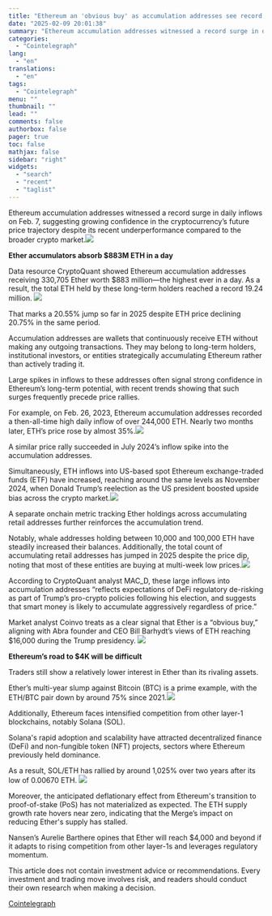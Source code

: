 ```yaml
---
title: "Ethereum an 'obvious buy' as accumulation addresses see record $883M ETH inflow"
date: "2025-02-09 20:01:38"
summary: "Ethereum accumulation addresses witnessed a record surge in daily inflows on Feb. 7, suggesting growing confidence in the cryptocurrency’s future price trajectory despite its recent underperformance compared to the broader crypto market.Ether accumulators absorb $883M ETH in a day Data resource CryptoQuant showed Ethereum accumulation addresses receiving 330,705 Ether worth..."
categories:
  - "Cointelegraph"
lang:
  - "en"
translations:
  - "en"
tags:
  - "Cointelegraph"
menu: ""
thumbnail: ""
lead: ""
comments: false
authorbox: false
pager: true
toc: false
mathjax: false
sidebar: "right"
widgets:
  - "search"
  - "recent"
  - "taglist"
---
```


Ethereum accumulation addresses witnessed a record surge in daily inflows on Feb. 7, suggesting growing confidence in the cryptocurrency’s future price trajectory despite its recent underperformance compared to the broader crypto market.![](https://s3.tradingview.com/news/image/cointelegraph:70389b35b094b-37a743e3fb4f9c6d2cad4d7c828c606d-resized.jpeg)

**Ether accumulators absorb $883M ETH in a day** 

Data resource CryptoQuant showed Ethereum accumulation addresses receiving 330,705 Ether worth $883 million—the highest ever in a day. As a result, the total ETH held by these long-term holders reached a record 19.24 million. ![](https://s3.tradingview.com/news/image/cointelegraph:70389b35b094b-1d2b2f2f7728c201ef9b68b75f499161-resized.jpeg)

That marks a 20.55% jump so far in 2025 despite ETH price declining 20.75% in the same period.

Accumulation addresses are wallets that continuously receive ETH without making any outgoing transactions. They may belong to long-term holders, institutional investors, or entities strategically accumulating Ethereum rather than actively trading it.

Large spikes in inflows to these addresses often signal strong confidence in Ethereum’s long-term potential, with recent trends showing that such surges frequently precede price rallies.

For example, on Feb. 26, 2023, Ethereum accumulation addresses recorded a then-all-time high daily inflow of over 244,000 ETH. Nearly two months later, ETH’s price rose by almost 35%.![](https://s3.tradingview.com/news/image/cointelegraph:70389b35b094b-600c3b841462f5854a61e988a80ecdf6-resized.jpeg)

A similar price rally succeeded in July 2024’s inflow spike into the accumulation addresses.

Simultaneously, ETH inflows into US-based spot Ethereum exchange-traded funds (ETF) have increased, reaching around the same levels as November 2024, when Donald Trump’s reelection as the US president boosted upside bias across the crypto market.![](https://s3.tradingview.com/news/image/cointelegraph:70389b35b094b-af4cd2ee0700ccc5aedb38165bf4101a-resized.jpeg)

A separate onchain metric tracking Ether holdings across accumulating retail addresses further reinforces the accumulation trend.

Notably, whale addresses holding between 10,000 and 100,000 ETH have steadily increased their balances. Additionally, the total count of accumulating retail addresses has jumped in 2025 despite the price dip, noting that most of these entities are buying at multi-week low prices.![](https://s3.tradingview.com/news/image/cointelegraph:70389b35b094b-0a53178b86ead3cc38e2fdeea373ee36-resized.jpeg)

According to CryptoQuant analyst MAC\_D, these large inflows into accumulation addresses “reflects expectations of DeFi regulatory de-risking as part of Trump’s pro-crypto policies following his election, and suggests that smart money is likely to accumulate aggressively regardless of price.”

Market analyst Coinvo treats as a clear signal that Ether is a “obvious buy,” aligning with Abra founder and CEO Bill Barhydt’s views of ETH reaching $16,000 during the Trump presidency. ![](https://s3.tradingview.com/news/image/cointelegraph:70389b35b094b-32520702b478cdb48ebdab941bf6475b-resized.jpeg)

**Ethereum’s road to $4K will be difficult**

Traders still show a relatively lower interest in Ether than its rivaling assets.

Ether’s multi-year slump against Bitcoin (BTC) is a prime example, with the ETH/BTC pair down by around 75% since 2021.![](https://s3.tradingview.com/news/image/cointelegraph:70389b35b094b-722813eda7636e487df367a0f4eef64b-resized.jpeg)

Additionally, Ethereum faces intensified competition from other layer-1 blockchains, notably Solana (SOL).

Solana's rapid adoption and scalability have attracted decentralized finance (DeFi) and non-fungible token (NFT) projects, sectors where Ethereum previously held dominance.

As a result, SOL/ETH has rallied by around 1,025% over two years after its low of 0.00670 ETH. ![](https://s3.tradingview.com/news/image/cointelegraph:70389b35b094b-b38901755ab284518ca96d7658dcf640-resized.jpeg)

Moreover, the anticipated deflationary effect from Ethereum's transition to proof-of-stake (PoS) has not materialized as expected. The ETH supply growth rate hovers near zero, indicating that the Merge’s impact on reducing Ether's supply has stalled.

Nansen’s Aurelie Barthere opines that Ether will reach $4,000 and beyond if it adapts to rising competition from other layer-1s and leverages regulatory momentum.

This article does not contain investment advice or recommendations. Every investment and trading move involves risk, and readers should conduct their own research when making a decision.

[Cointelegraph](https://www.tradingview.com/news/cointelegraph:70389b35b094b:0-ethereum-an-obvious-buy-as-accumulation-addresses-see-record-883m-eth-inflow/)
